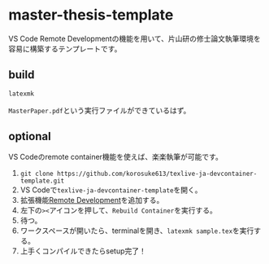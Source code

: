 # master-thesis-template

VS Code Remote Developmentの機能を用いて、片山研の修士論文執筆環境を容易に構築するテンプレートです。

## build

```bash
latexmk
```

`MasterPaper.pdf`という実行ファイルができているはず。


## optional
VS Codeのremote container機能を使えば、楽楽執筆が可能です。

1. `git clone https://github.com/korosuke613/texlive-ja-devcontainer-template.git`
2. VS Codeで`texlive-ja-devcontainer-template`を開く。
3. 拡張機能[Remote Development](https://marketplace.visualstudio.com/items?itemName=ms-vscode-remote.vscode-remote-extensionpack)を追加する。
4. 左下の`><`アイコンを押して、`Rebuild Container`を実行する。
5. 待つ。
6. ワークスペースが開いたら、terminalを開き、`latexmk sample.tex`を実行する。
7. 上手くコンパイルできたらsetup完了！

